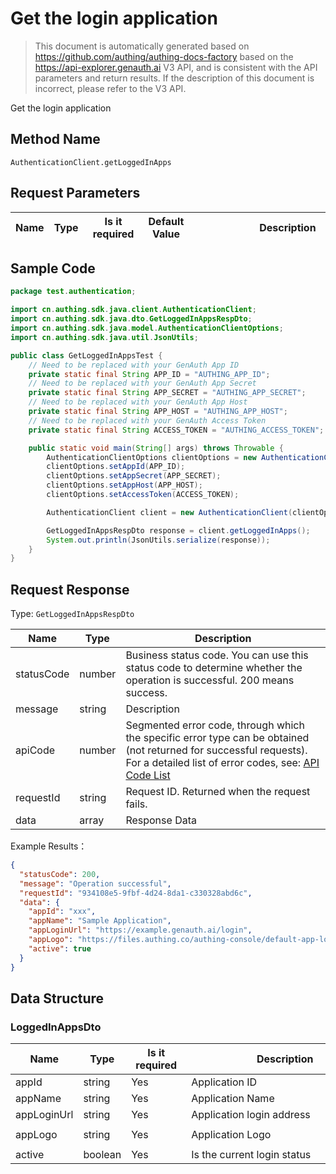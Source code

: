 # Get the login application

<!--
Warning ⚠️:
Do not modify this document directly,
https://github.com/Authing/authing-docs-factory
Use this project to generate
-->

<LastUpdated />

> This document is automatically generated based on https://github.com/authing/authing-docs-factory based on the https://api-explorer.genauth.ai V3 API, and is consistent with the API parameters and return results. If the description of this document is incorrect, please refer to the V3 API.

Get the login application

## Method Name

`AuthenticationClient.getLoggedInApps`

## Request Parameters

| Name | Type | <div style="width:80px">Is it required</div> | Default Value | <div style="width:300px">Description</div> | <div style="width:200px"></div>Example Value</div> |
| ---- | ---- | -------------------------------------------- | ------------- | ------------------------------------------ | -------------------------------------------------- |

## Sample Code

```java
package test.authentication;

import cn.authing.sdk.java.client.AuthenticationClient;
import cn.authing.sdk.java.dto.GetLoggedInAppsRespDto;
import cn.authing.sdk.java.model.AuthenticationClientOptions;
import cn.authing.sdk.java.util.JsonUtils;

public class GetLoggedInAppsTest {
    // Need to be replaced with your GenAuth App ID
    private static final String APP_ID = "AUTHING_APP_ID";
    // Need to be replaced with your GenAuth App Secret
    private static final String APP_SECRET = "AUTHING_APP_SECRET";
    // Need to be replaced with your GenAuth App Host
    private static final String APP_HOST = "AUTHING_APP_HOST";
    // Need to be replaced with your GenAuth Access Token
    private static final String ACCESS_TOKEN = "AUTHING_ACCESS_TOKEN";

    public static void main(String[] args) throws Throwable {
        AuthenticationClientOptions clientOptions = new AuthenticationClientOptions();
        clientOptions.setAppId(APP_ID);
        clientOptions.setAppSecret(APP_SECRET);
        clientOptions.setAppHost(APP_HOST);
        clientOptions.setAccessToken(ACCESS_TOKEN);

        AuthenticationClient client = new AuthenticationClient(clientOptions);

        GetLoggedInAppsRespDto response = client.getLoggedInApps();
        System.out.println(JsonUtils.serialize(response));
    }
}

```

## Request Response

Type: `GetLoggedInAppsRespDto`

| Name       | Type   | Description                                                                                                                                                                                                                                                                                                                                         |
| ---------- | ------ | --------------------------------------------------------------------------------------------------------------------------------------------------------------------------------------------------------------------------------------------------------------------------------------------------------------------------------------------------- |
| statusCode | number | Business status code. You can use this status code to determine whether the operation is successful. 200 means success.                                                                                                                                                                                                                             |
| message    | string | Description                                                                                                                                                                                                                                                                                                                                         |
| apiCode    | number | Segmented error code, through which the specific error type can be obtained (not returned for successful requests). For a detailed list of error codes, see: [API Code List](https://api-explorer.genauth.ai/?tag=group/%E5%BC%80%E5%8F%91%E5%87%86%E5%A4%87#tag/%E5%BC%80%E5%8F%91%E5%87%86%E5%A4%87/%E9%94%99%E8%AF%AF%E5%A4%84%E7%90%86/apiCode) |
| requestId  | string | Request ID. Returned when the request fails.                                                                                                                                                                                                                                                                                                        |
| data       | array  | Response Data                                                                                                                                                                                                                                                                                                                                       |

Example Results：

```json
{
  "statusCode": 200,
  "message": "Operation successful",
  "requestId": "934108e5-9fbf-4d24-8da1-c330328abd6c",
  "data": {
    "appId": "xxx",
    "appName": "Sample Application",
    "appLoginUrl": "https://example.genauth.ai/login",
    "appLogo": "https://files.authing.co/authing-console/default-app-logo.png",
    "active": true
  }
}
```

## Data Structure

### <a id="LoggedInAppsDto"></a> LoggedInAppsDto

| Name        | Type    | <div style="width:80px">Is it required</div> | <div style="width:300px">Description</div> | <div style="width:200px">Example Value</div>                    |
| ----------- | ------- | -------------------------------------------- | ------------------------------------------ | --------------------------------------------------------------- |
| appId       | string  | Yes                                          | Application ID                             | `xxx`                                                           |
| appName     | string  | Yes                                          | Application Name                           | `Sample Application`                                            |
| appLoginUrl | string  | Yes                                          | Application login address                  | `https://example.genauth.ai/login`                              |
| appLogo     | string  | Yes                                          | Application Logo                           | `https://files.authing.co/authing-console/default-app-logo.png` |
| active      | boolean | Yes                                          | Is the current login status                | `true`                                                          |
